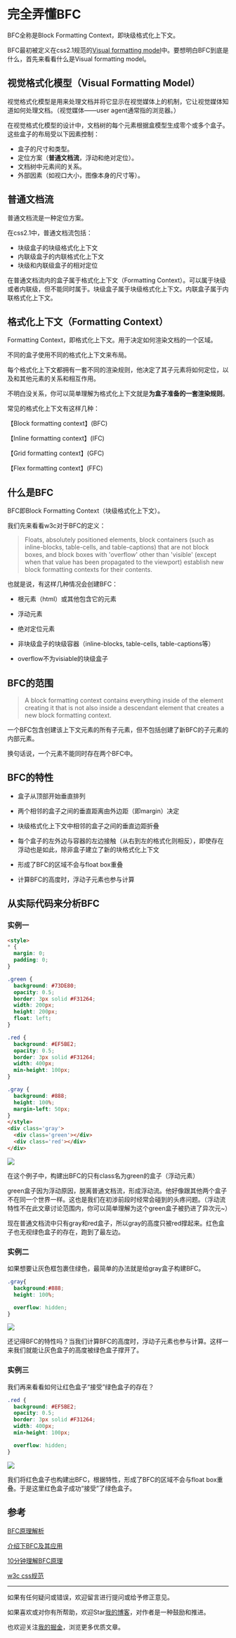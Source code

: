 # 完全弄懂BFC

BFC全称是Block Formatting Context，即块级格式化上下文。

BFC最初被定义在css2.1规范的[Visual formatting model](https://www.w3.org/TR/CSS2/visuren.html)中。要想明白BFC到底是什么，首先来看看什么是Visual formatting model。

## 视觉格式化模型（Visual Formatting Model）

视觉格式化模型是用来处理文档并将它显示在视觉媒体上的机制，它让视觉媒体知道如何处理文档。（视觉媒体——user agent通常指的浏览器。）

在视觉格式化模型的设计中，文档树的每个元素根据盒模型生成零个或多个盒子。这些盒子的布局受以下因素控制：
* 盒子的尺寸和类型。
* 定位方案（**普通文档流**，浮动和绝对定位）。
* 文档树中元素间的关系。
* 外部因素（如视口大小，图像本身的尺寸等）。

## 普通文档流

普通文档流是一种定位方案。

在css2.1中，普通文档流包括：
* 块级盒子的块级格式化上下文
* 内联级盒子的内联格式化上下文
* 块级和内联级盒子的相对定位

在普通文档流内的盒子属于格式化上下文（Formatting Context）。可以属于块级或者内联级，但不能同时属于。块级盒子属于块级格式化上下文。内联盒子属于内联格式化上下文。

## 格式化上下文（Formatting Context）

Formatting Context，即格式化上下文。用于决定如何渲染文档的一个区域。

不同的盒子使用不同的格式化上下文来布局。

每个格式化上下文都拥有一套不同的渲染规则，他决定了其子元素将如何定位，以及和其他元素的关系和相互作用。

不明白没关系，你可以简单理解为格式化上下文就是**为盒子准备的一套渲染规则**。

常见的格式化上下文有这样几种：

【Block formatting context】(BFC) 

【Inline formatting context】(IFC) 

【Grid formatting context】(GFC) 

【Flex formatting context】(FFC)

## 什么是BFC
BFC即Block Formatting Context（块级格式化上下文）。

我们先来看看w3c对于BFC的定义：
>Floats, absolutely positioned elements, block containers (such as inline-blocks, table-cells, and table-captions) that are not block boxes, and block boxes with 'overflow' other than 'visible' (except when that value has been propagated to the viewport) establish new block formatting contexts for their contents.

也就是说，有这样几种情况会创建BFC：

* 根元素（html）或其他包含它的元素

* 浮动元素

* 绝对定位元素

* 非块级盒子的块级容器（inline-blocks, table-cells, table-captions等）

* overflow不为visiable的块级盒子

## BFC的范围
>A block formatting context contains everything inside of the element creating it that is not also inside a descendant element that creates a new block formatting context.

一个BFC包含创建该上下文元素的所有子元素，但不包括创建了新BFC的子元素的内部元素。

换句话说，一个元素不能同时存在两个BFC中。

## BFC的特性
* 盒子从顶部开始垂直排列

* 两个相邻的盒子之间的垂直距离由外边距（即margin）决定

* 块级格式化上下文中相邻的盒子之间的垂直边距折叠

* 每个盒子的左外边与容器的左边接触（从右到左的格式化则相反），即使存在浮动也是如此，除非盒子建立了新的块格式化上下文

* 形成了BFC的区域不会与float box重叠

* 计算BFC的高度时，浮动子元素也参与计算

## 从实际代码来分析BFC

### 实例一
```html
<style>
* {
  margin: 0;
  padding: 0;
}

.green {
  background: #73DE80;
  opacity: 0.5;
  border: 3px solid #F31264;
  width: 200px;
  height: 200px;
  float: left;
}

.red {
  background: #EF5BE2;
  opacity: 0.5;
  border: 3px solid #F31264;
  width: 400px;
  min-height: 100px;
}

.gray {
  background: #888;
  height: 100%;
  margin-left: 50px;
}
</style>
<div class='gray'>
  <div class='green'></div>
  <div class='red'></div>
</div>
```
![](https://tva1.sinaimg.cn/large/006y8mN6gy1g6ldrx47vvj317w0cuq32.jpg)

在这个例子中，构建出BFC的只有class名为green的盒子（浮动元素）

green盒子因为浮动原因，脱离普通文档流，形成浮动流。他好像跟其他两个盒子不在同一个世界一样。这也是我们在初涉前段时经常会碰到的头疼问题。（浮动流特性不在此文章讨论范围内，你可以简单理解为这个green盒子被扔进了异次元~）

现在普通文档流中只有gray和red盒子，所以gray的高度只被red撑起来。红色盒子也无视绿色盒子的存在，跑到了最左边。

### 实例二
如果想要让灰色框包裹住绿色，最简单的办法就是给gray盒子构建BFC。

```css
.gray{
  background:#888;
  height: 100%;

  overflow: hidden;
}
```
![](https://tva1.sinaimg.cn/large/006y8mN6gy1g6ldw4oy5pj317s0mk74p.jpg)

还记得BFC的特性吗？当我们计算BFC的高度时，浮动子元素也参与计算。这样一来我们就能让灰色盒子的高度被绿色盒子撑开了。

### 实例三
我们再来看看如何让红色盒子“接受”绿色盒子的存在？

```css
.red {
  background: #EF5BE2;
  opacity: 0.5;
  border: 3px solid #F31264;
  width: 400px;
  min-height: 100px;

  overflow: hidden;
}
```

![](https://tva1.sinaimg.cn/large/006y8mN6gy1g6le1d7rx2j317q0igwes.jpg)

我们将红色盒子也构建出BFC，根据特性，形成了BFC的区域不会与float box重叠。于是这里红色盒子成功“接受”了绿色盒子。

## 参考
[BFC原理解析](https://github.com/louzhedong/blog/issues/145)  

[介绍下BFC及其应用](https://muyiy.cn/question/css/39.html)  

[10分钟理解BFC原理](https://zhuanlan.zhihu.com/p/25321647)

[w3c css规范](https://www.w3.org/TR/?tag=css)

---

如果有任何疑问或错误，欢迎留言进行提问或给予修正意见。

如果喜欢或对你有所帮助，欢迎Star[我的博客](https://github.com/wy2016xiao/blog)，对作者是一种鼓励和推进。

也欢迎关注[我的掘金](https://juejin.im/user/583bbd74ac502e006ea81f99)，浏览更多优质文章。
